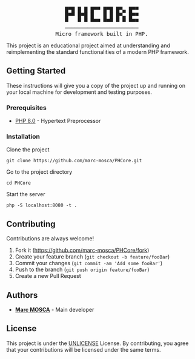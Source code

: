<div align="center">
<pre>
█▀█ █ █ █▀▀ █▀█ █▀▄ █▀▀
█▀▀ █▀█ █   █ █ █▀▄ █▀▀
▀   ▀ ▀ ▀▀▀ ▀▀▀ ▀ ▀ ▀▀▀
───────────────────────
Micro framework built in PHP.
</pre>
</div>

This project is an educational project aimed at understanding and
reimplementing the standard functionalities of a modern PHP framework.

## Getting Started

These instructions will give you a copy of the project up and running on your
local machine for development and testing purposes.

### Prerequisites

- [PHP 8.0](https://www.php.net/) - Hypertext Preprocessor

### Installation

Clone the project

```shell
git clone https://github.com/marc-mosca/PHCore.git
```

Go to the project directory

```shell
cd PHCore
```

Start the server

```shell
php -S localhost:8080 -t .
```

## Contributing

Contributions are always welcome!

1. Fork it (<https://github.com/marc-mosca/PHCore/fork>)
2. Create your feature branch (`git checkout -b feature/fooBar`)
3. Commit your changes (`git commit -am 'Add some fooBar'`)
4. Push to the branch (`git push origin feature/fooBar`)
5. Create a new Pull Request

## Authors

- [**Marc MOSCA**](https://www.github.com/marc-mosca) - Main developer

## License

This project is under the [UNLICENSE](https://choosealicense.com/licenses/unlicense) License.
By contributing, you agree that your contributions will be licensed under the
same terms.
